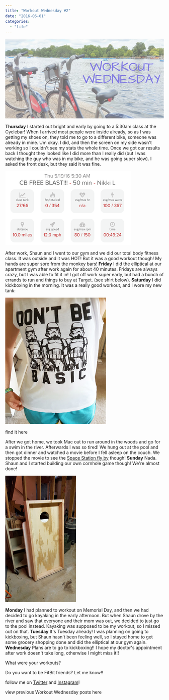 ```yaml
---
title: "Workout Wednesday #2"
date: "2016-06-01"
categories: 
  - "life"
---
```


[![](images/workout%2Bwednesday.jpg)](https://1.bp.blogspot.com/-sbPzehLxD_M/V047Q-8nHOI/AAAAAAABWzQ/FpRT08Wqdh0comTgbVovL6-xfMzat-HDACLcB/s1600/workout%2Bwednesday.jpg)

**Thursday** I started out bright and early by going to a 5:30am class at the Cyclebar! When I arrived most people were inside already, so as I was getting my shoes on, they told me to go to a different bike, someone was already in mine. Um okay. I did, and then the screen on my side wasn't working so I couldn't see my stats the whole time. Once we got our results back I thought they looked like I did more than I really did (but I was watching the guy who was in my bike, and he was going super slow). I asked the front desk, but they said it was fine.

[![](images/Screen%2BShot%2B2016-05-31%2Bat%2B9.12.26%2BPM.png)](https://4.bp.blogspot.com/-EWXDp1-hHs0/V042fa0QmFI/AAAAAAABWy0/w5udRcR6uYkAagG61D0P68mv8BLvem1wQCLcB/s1600/Screen%2BShot%2B2016-05-31%2Bat%2B9.12.26%2BPM.png)

After work, Shaun and I went to our gym and we did our total body fitness class. It was outside and it was HOT! But it was a good workout though! My hands are super sore from the monkey bars! **Friday** I did the elliptical at our apartment gym after work again for about 40 minutes. Fridays are always crazy, but I was able to fit it in! I got off work super early, but had a bunch of errands to run and things to buy at Target. (see shirt below). **Saturday** I did kickboxing in the morning. It was a really good workout, and I wore my new tank:

[![](images/IMG_20160528_161028.jpg)](https://2.bp.blogspot.com/-9V5__YEO7yw/V043UWEvVfI/AAAAAAABWy8/ZIhb2QQhvBYkxDi-1jT7oVJJrJdSuFHfQCKgB/s1600/IMG_20160528_161028.jpg)

find it here

After we got home, we took Mac out to run around in the woods and go for a swim in the river. Afterwards I was so tired! We hung out at the pool and then got dinner and watched a movie before I fell asleep on the couch. We stopped the movie to see the [Space Station fly by](https://spotthestation.nasa.gov/) though! **Sunday** Nada. Shaun and I started building our own cornhole game though! We're almost done!

[![](images/20160529_170722.jpg)](https://3.bp.blogspot.com/-aUkGWtzVBHQ/V044KU5LUkI/AAAAAAABWzE/ufpBeWzYs2Mlf_HbTVIWatN4e1n8iAp6ACKgB/s1600/20160529_170722.jpg)

**Monday** I had planned to workout on Memorial Day, and then we had decided to go kayaking in the early afternoon. But when Shaun drove by the river and saw that everyone and their mom was out, we decided to just go to the pool instead. Kayaking was supposed to be my workout, so I missed out on that. **Tuesday** It's Tuesday already! I was planning on going to kickboxing, but Shaun hasn't been feeling well, so I stayed home to get some grocery shopping done and did the elliptical at our gym again. **Wednesday** Plans are to go to kickboxing!! I hope my doctor's appointment after work doesn't take long, otherwise I might miss it!!

What were your workouts?

Do you want to be FitBit friends? Let me know!!

follow me on [Twitter](https://twitter.com/kaleighcodes) and [Instagram](https://www.instagram.com/codebikerun/)!

view previous Workout Wednesday posts here
